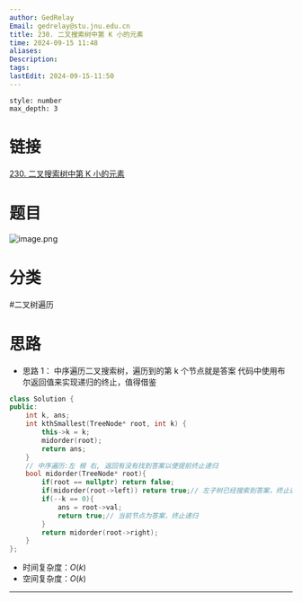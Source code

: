 ```yaml
---
author: GedRelay
Email: gedrelay@stu.jnu.edu.cn
title: 230. 二叉搜索树中第 K 小的元素
time: 2024-09-15 11:48
aliases: 
Description: 
tags: 
lastEdit: 2024-09-15-11:50
---
```


```toc
style: number
max_depth: 3
```

# 链接
[230. 二叉搜索树中第 K 小的元素](https://leetcode.cn/problems/kth-smallest-element-in-a-bst/) 

# 题目
![image.png](https://ged-pic-bed.oss-cn-guangzhou.aliyuncs.com/img/202409151148813.png)


# 分类
#二叉树遍历 

# 思路
- 思路 1：
中序遍历二叉搜索树，遍历到的第 k 个节点就是答案
代码中使用布尔返回值来实现递归的终止，值得借鉴


```cpp
class Solution {
public:
    int k, ans;
    int kthSmallest(TreeNode* root, int k) {
        this->k = k;
        midorder(root);
        return ans;
    }
    // 中序遍历:左 根 右, 返回有没有找到答案以便提前终止递归
    bool midorder(TreeNode* root){
        if(root == nullptr) return false;
        if(midorder(root->left)) return true;// 左子树已经搜索到答案，终止递归
        if(--k == 0){
            ans = root->val;
            return true;// 当前节点为答案，终止递归
        }
        return midorder(root->right);
    }
};
```


- 时间复杂度：${O\left( k \right)  }$ 
- 空间复杂度：${O\left( k \right)  }$ 


---

